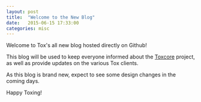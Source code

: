 ```yaml
---
layout: post
title:  "Welcome to the New Blog"
date:   2015-06-15 17:33:00
categories: misc
---
```


Welcome to Tox's all new blog hosted directly on Github!

This blog will be used to keep everyone informed about the
[Toxcore](https://github.com/irungentoo/toxcore) project, as well as provide
updates on the various Tox clients.

As this blog is brand new, expect to see some design changes in the coming
days.

Happy Toxing!
